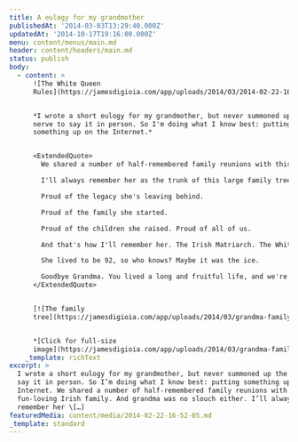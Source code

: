 ```yaml
---
title: A eulogy for my grandmother
publishedAt: '2014-03-03T13:29:40.000Z'
updatedAt: '2014-10-17T19:16:00.000Z'
menu: content/menus/main.md
header: content/headers/main.md
status: publish
body:
  - content: >
      ![The White Queen
      Rules](https://jamesdigioia.com/app/uploads/2014/03/2014-02-22-16-52-05-510x180.jpg)


      *I wrote a short eulogy for my grandmother, but never summoned up the
      nerve to say it in person. So I'm doing what I know best: putting
      something up on the Internet.*


      <ExtendedQuote>
        We shared a number of half-remembered family reunions with this fun-loving Irish family. And grandma was no slouch either.

        I'll always remember her as the trunk of this large family tree. 5 kids, 10 grandkids, plus significant others. And grandparents on both sides of my family lived to see their great-grandkids, too. We have a lot of family to share this time with. She was always so proud.

        Proud of the legacy she's leaving behind.

        Proud of the family she started.

        Proud of the children she raised. Proud of all of us.

        And that's how I'll remember her. The Irish Matriarch. The White Queen. The one who always took her perfect Manhattans with ice, because, as she said, "the drink lasts longer, and so do I."

        She lived to be 92, so who knows? Maybe it was the ice.

        Goodbye Grandma. You lived a long and fruitful life, and we're all going to miss you.
      </ExtendedQuote>


      [![The family
      tree](https://jamesdigioia.com/app/uploads/2014/03/grandma-family-510x180.jpg)](https://jamesdigioia.com/app/uploads/2014/03/grandma-family.jpg)


      *[Click for full-size
      image](https://jamesdigioia.com/app/uploads/2014/03/grandma-family.jpg)*
    _template: richText
excerpt: >
  I wrote a short eulogy for my grandmother, but never summoned up the nerve to
  say it in person. So I’m doing what I know best: putting something up on the
  Internet. We shared a number of half-remembered family reunions with this
  fun-loving Irish family. And grandma was no slouch either. I’ll always
  remember her \[…]
featuredMedia: content/media/2014-02-22-16-52-05.md
_template: standard
---
```


